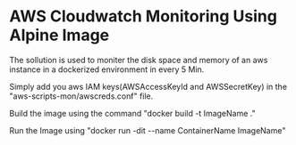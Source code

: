 # AWS Cloudwatch Monitoring Using Alpine Image

The sollution is used to moniter the disk space and memory of an aws instance in a dockerized environment in every 5 Min.

Simply add you aws IAM keys(AWSAccessKeyId and AWSSecretKey) in the "aws-scripts-mon/awscreds.conf" file.

Build the image using the command "docker build -t ImageName ." 

Run the Image using "docker run -dit  --name ContainerName ImageName"
